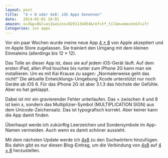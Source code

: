 ```yaml
---
layout: post
title:  "4 × 8 oder 4x8: iOS Apps benennen"
date:   2014-05-01 18:01
amazon: o=3&p=8&l=as1&asins=0201134454&ref=tf_til&m=amazon&f=ifr
Categories: ios apps
---
```


Vor ein paar Wochen wurde meine neue App [4 × 8] von Apple akzeptiert und im Apple Store zugelassen. Sie trainiert den Umgang mit dem kleinen Einmaleins (allerdings bis 12 × 12).

Das Tolle an dieser App ist, dass sie auf jedem iOS-Gerät läuft. Auf dem ersten iPad, allen iPod touches bis runter zum iPhone 2G kann man sie installieren. Um es mit Kai Krause zu sagen: „Normalerweise geht das nicht!“ Die aktuelle Entwicklungs-Umgebung Xcode unterstützt nur noch Geräte ab iOS 6. Für das iPhone 2G ist aber 3.1.3 das höchste der Gefühle. Aber es hat geklappt.

Dabei ist mir ein gravierender Fehler unterlaufen. Das × zwischen 4 und 8 ist kein x, sondern das Multiplizier-Symbol (MULTIPLICATION SIGN) aus dem Unicode-Zeichensatz. Das ist typografisch korrekt. Aber keiner kann die App damit finden.

Überhaupt werde ich zukünftig Leerzeichen und Sondersymbole im App-Namen vermeiden. Auch wenn es damit schöner aussieht.

Mit dem nächsten Update werde ich [4x8] zu den Suchwörtern hinzufügen. Bis dahin gibt es nur diesen Blog-Eintrag, um die Verbindung von [4x8] auf [4 × 8] herzustellen.


[4 × 8]: https://itunes.apple.com/de/app/4-8/id497193472?mt=8
[4x8]: https://itunes.apple.com/de/app/4-8/id497193472?mt=8
